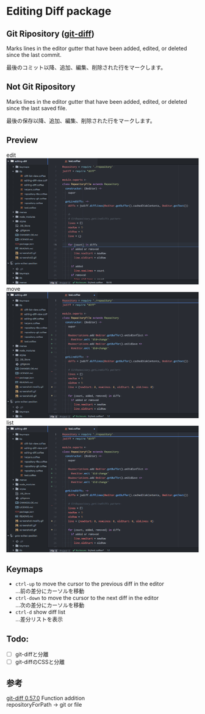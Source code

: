 # Editing Diff package

## Git Ripository ([git-diff](https://atom.io/packages/git-diff))
Marks lines in the editor gutter that have been added, edited, or deleted since the last commit.  

最後のコミット以降、追加、編集、削除された行をマークします。  

## Not Git Ripository
Marks lines in the editor gutter that have been added, edited, or deleted since the last saved file.  

最後の保存以降、追加、編集、削除された行をマークします。  

## Preview
edit
![screenshot](https://raw.githubusercontent.com/hirorinao/atom-editing-diff/master/screenshot-modify.gif)
move
![screenshot](https://raw.githubusercontent.com/hirorinao/atom-editing-diff/master/screenshot-move.gif)
list
![screenshot](https://raw.githubusercontent.com/hirorinao/atom-editing-diff/master/screenshot-list.gif)

## Keymaps
- `ctrl-up`   to move the cursor to the previous diff in the editor  
...前の差分にカーソルを移動
- `ctrl-down` to move the cursor to the next diff in the editor  
...次の差分にカーソルを移動
- `ctrl-d` show diff list  
...差分リストを表示

## Todo:
- [ ] git-diffと分離
- [ ] git-diffのCSSと分離

## 参考
[git-diff 0.57.0](https://atom.io/packages/git-diff) Function addition  
repositoryForPath -> git or file
